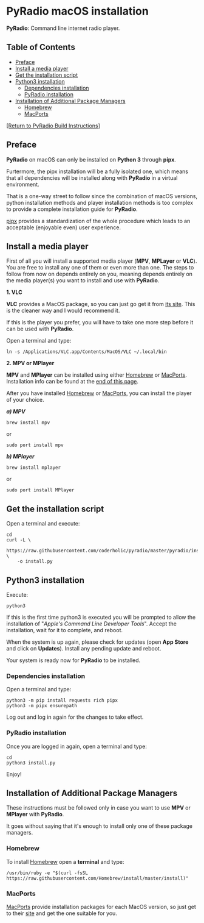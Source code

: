 # PyRadio macOS installation

**PyRadio**: Command line internet radio player.

## Table of Contents
<!-- vim-markdown-toc Marked -->

* [Preface](#preface)
* [Install a media player](#install-a-media-player)
* [Get the installation script](#get-the-installation-script)
* [Python3 installation](#python3-installation)
    * [Dependencies installation](#dependencies-installation)
    * [PyRadio installation](#pyradio-installation)
* [Installation of Additional Package Managers](#installation-of-additional-package-managers)
    * [Homebrew](#homebrew)
    * [MacPorts](#macports)

<!-- vim-markdown-toc -->

[[Return to PyRadio Build Instructions]](build.md)

## Preface

**PyRadio** on macOS can only be installed on **Python 3** through **pipx**.

Furtermore, the pipx installation will be a fully isolated one, which means that all dependencies will be installed along with **PyRadio** in a virtual environment.

That is a one-way street to follow since the combination of macOS versions, python installation methods and player installation methods is too complex to provide a complete installation guide for **PyRadio**.

[pipx](https://pypa.github.io/pipx/) provides a standardization of the whole procedure which leads to an acceptable (enjoyable even) user experience.


## Install a media player

First of all you will install a supported media player (**MPV**, **MPLayer** or **VLC**). You are free to install any one of them or even more than one. The steps to follow from now on depends entirely on you, meaning depends entirely on the media player(s) you want to install and use with **PyRadio**.

**1\. VLC**

**VLC** provides a MacOS package, so you can just go get it from [its site](https://www.videolan.org/vlc/). This is the cleaner way and I would recommend it.

If this is the player you prefer, you will have to take one more step before it can be used with **PyRadio**.

Open a terminal and type:

    ln -s /Applications/VLC.app/Contents/MacOS/VLC ~/.local/bin


**2\. MPV or MPlayer**

**MPV** and **MPlayer** can be installed using either [Homebrew](https://github.com/Homebrew/homebrew) or [MacPorts](https://www.macports.org/). Installation info can be found at the [end of this page](#installation-of-additional-package-managers).

After you have installed [Homebrew](https://github.com/Homebrew/homebrew) or [MacPorts](https://www.macports.org/), you can install the player of your choice.

***a)  MPV***

    brew install mpv

or

    sudo port install mpv

***b) MPlayer***

    brew install mplayer

or

    sudo port install MPlayer

## Get the installation script

Open a terminal and execute:

```
cd
curl -L \
    https://raw.githubusercontent.com/coderholic/pyradio/master/pyradio/install.py \
    -o install.py
```

## Python3 installation

Execute:

    python3

If this is the first time python3 is executed you will be prompted to allow the installation of "*Apple's Command Line Developer Tools*". Accept the installation, wait for it to complete, and reboot.

When the system is up again, please check for updates (open **App Store** and click on **Updates**). Install any pending update and reboot.

Your system is ready now for **PyRadio** to be installed.


### Dependencies installation

Open a terminal and type:

```
python3 -m pip install requests rich pipx
python3 -m pipx ensurepath
```

Log out and log in again for the changes to take effect.

### PyRadio installation

Once you are logged in again, open a terminal and type:

```
cd
python3 install.py
```

Enjoy!

## Installation of Additional Package Managers

These instructions must be followed only in case you want to use **MPV** or **MPlayer** with **PyRadio**.

It goes without saying that it's enough to install only one of these package managers.

### Homebrew

To install [Homebrew](https://github.com/Homebrew/homebrew) open a **terminal** and type:

    /usr/bin/ruby -e "$(curl -fsSL https://raw.githubusercontent.com/Homebrew/install/master/install)"

### MacPorts

[MacPorts](https://www.macports.org/) provide installation packages for each MacOS version, so just get to their [site](https://www.macports.org/install.php) and get the one suitable for you.
